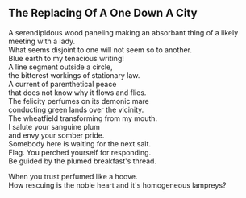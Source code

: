 The Replacing Of A One Down A City
----------------------------------
A serendipidous wood paneling making an absorbant thing of a likely meeting with a lady.  
What seems disjoint to one will not seem so to another.  
Blue earth to my tenacious writing!  
A line segment outside a circle,  
the bitterest workings of stationary law.  
A current of parenthetical peace  
that does not know why it flows and flies.  
The felicity perfumes on its demonic mare  
conducting green lands over the vicinity.  
The wheatfield transforming from my mouth.  
I salute your sanguine plum  
and envy your somber pride.  
Somebody here is waiting for the next salt.  
Flag. You perched yourself for responding.  
Be guided by the plumed breakfast's thread.  
  
When you trust perfumed like a hoove.  
How rescuing is the noble heart and it's homogeneous lampreys?  

